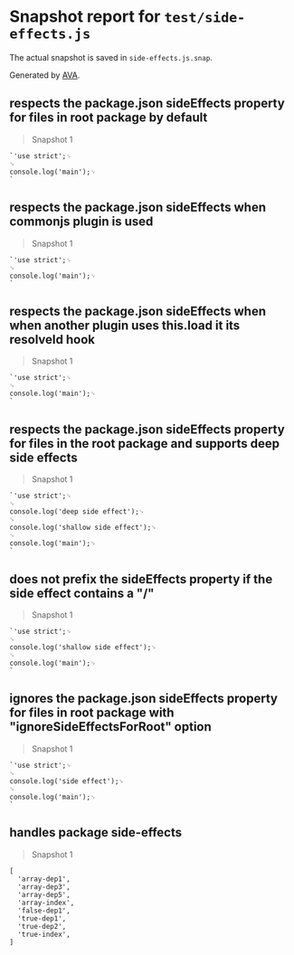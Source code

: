 # Snapshot report for `test/side-effects.js`

The actual snapshot is saved in `side-effects.js.snap`.

Generated by [AVA](https://avajs.dev).

## respects the package.json sideEffects property for files in root package by default

> Snapshot 1

    `'use strict';␊
    ␊
    console.log('main');␊
    `

## respects the package.json sideEffects when commonjs plugin is used

> Snapshot 1

    `'use strict';␊
    ␊
    console.log('main');␊
    `

## respects the package.json sideEffects when when another plugin uses this.load it its resolveId hook

> Snapshot 1

    `'use strict';␊
    ␊
    console.log('main');␊
    `

## respects the package.json sideEffects property for files in the root package and supports deep side effects

> Snapshot 1

    `'use strict';␊
    ␊
    console.log('deep side effect');␊
    ␊
    console.log('shallow side effect');␊
    ␊
    console.log('main');␊
    `

## does not prefix the sideEffects property if the side effect contains a "/"

> Snapshot 1

    `'use strict';␊
    ␊
    console.log('shallow side effect');␊
    ␊
    console.log('main');␊
    `

## ignores the package.json sideEffects property for files in root package with "ignoreSideEffectsForRoot" option

> Snapshot 1

    `'use strict';␊
    ␊
    console.log('side effect');␊
    ␊
    console.log('main');␊
    `

## handles package side-effects

> Snapshot 1

    [
      'array-dep1',
      'array-dep3',
      'array-dep5',
      'array-index',
      'false-dep1',
      'true-dep1',
      'true-dep2',
      'true-index',
    ]
